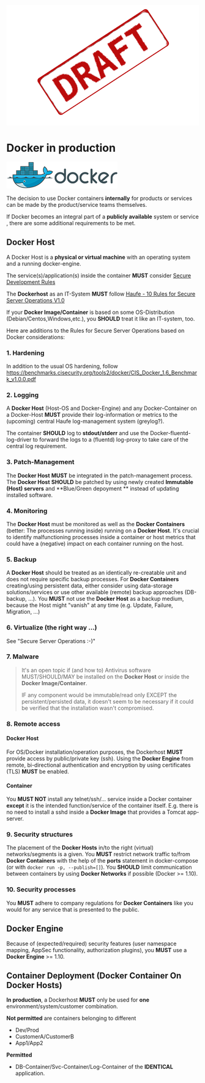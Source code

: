 ![](images/draft.png)

# Docker in production

![](images/docker-logo.png)

The decision to use Docker containers **internally** for products or services can be made by the product/service teams themselves.

If Docker becomes an integral part of a **publicly available** system or service , there are some additional requirements to be met.

## Docker Host

A Docker Host is a **physical or virtual machine** with an operating system and a running docker-engine. 

The service(s)/application(s) inside the container **MUST** consider [Secure Development Rules](http://group/websites/ia/DokumenteOeffentlich/Secure%20Development%20Rules.pdf)

The **Dockerhost** as an IT-System **MUST** follow [Haufe - 10 Rules for Secure Server Operations V1.0](http://group/websites/ia/DokumenteOeffentlich/Haufe%20-%2010%20Rules%20for%20Secure%20Server%20Operations%20V1.0.pdf)

If your **Docker Image/Container** is based on some OS-Distribution (Debian/Centos,Windows,etc.), you **SHOULD** treat it like an IT-system, too.  

Here are additions to the Rules for Secure Server Operations based on Docker considerations:

### 1. Hardening

In addition to the usual OS hardening, follow https://benchmarks.cisecurity.org/tools2/docker/CIS_Docker_1.6_Benchmark_v1.0.0.pdf

### 2. Logging

A **Docker Host** (Host-OS and Docker-Engine) and any Docker-Container on a Docker-Host **MUST** provide their log-information or metrics to the (upcoming) central Haufe log-management system (greylog?). 

The container **SHOULD** log to **stdout/stderr** and use the Docker-fluentd-log-driver to forward the logs to a (fluentd) log-proxy to take care of the central log requirement.

### 3. Patch-Management

The **Docker Host** **MUST** be integrated in the patch-management process. The **Docker Host** **SHOULD** be patched by using newly created **Immutable (Host) servers** and **Blue/Green depoyment ** instead of updating installed software.

### 4. Monitoring

The **Docker Host** must be monitored as well as the **Docker Containers** (better: The processes running inside) running on a **Docker Host**. It's crucial to identify malfunctioning processes inside a container or host metrics that could have a (negative) impact on each container running on the host.

### 5. Backup

A **Docker Host** should be treated as an identically re-creatable unit and does not require specific backup processes. For **Docker Containers** creating/using persistent data, either consider using data-storage solutions/services or use other available (remote) backup approaches (DB-backup, ...). You **MUST** not use the **Docker Host** as a backup medium, because the Host might "vanish" at any time (e.g. Update, Failure, Migration, ...)

### 6. Virtualize (the right way ...)

See "Secure Server Operations :-)"

### 7. Malware

> It's an open topic if (and how to) Antivirus software MUST/SHOULD/MAY be installed on the **Docker Host** or inside the **Docker Image/Container**. 
> 
> IF any component would be immutable/read only EXCEPT the persistent/persisted data, it doesn't seem to be necessary if it could be verified that the installation wasn't compromised.

### 8. Remote access

#### Docker Host

For OS/Docker installation/operation purposes, the Dockerhost **MUST** provide access by public/private key (ssh). Using the **Docker Engine** from remote, bi-directional authentication and encryption by using certificates (TLS) **MUST** be enabled.

#### Container

You **MUST NOT** install any telnet/ssh/... service inside a Docker container **except** it is the intended function/service of the container itself. E.g. there is no need to install a sshd inside a **Docker Image** that provides a Tomcat app-server.

### 9. Security structures

The placement of the **Docker Hosts** in/to the right (virtual) networks/segments is a given. You **MUST** restrict network traffic to/from **Docker Containers** with the help of the **ports** statement in docker-compose (or  with `docker run -p, --publish=[]`). You **SHOULD** limit communication between containers by using **Docker Networks** if possible (Docker >= 1.10).

### 10. Security processes

You **MUST** adhere to company regulations for **Docker Containers** like you would for any service that is presented to the public.


## Docker Engine

Because of (expected/required) security features (user namespace mapping, AppSec functionality, authorization plugins), you **MUST** use a **Docker Engine** >= 1.10.

## Container Deployment (Docker Container On Docker Hosts)

**In production**, a Dockerhost **MUST** only be used for **one** environment/system/customer combination. 

**Not permitted** are containers belonging to different 
- Dev/Prod 
- CustomerA/CustomerB 
- App1/App2

**Permitted** 
- DB-Container/Svc-Container/Log-Container of the **IDENTICAL** application.

